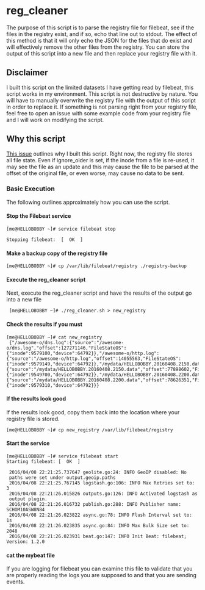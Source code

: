# reg_cleaner
The purpose of this script is to parse the registry file for filebeat, see if the files in the registry exist, and if so, echo that line out to stdout. The effect of this method is that it will only echo the JSON for the files that do exist and will effectively remove the other files from the registry. You can store the output of this script into a new file and then replace your registry file with it.

## Disclaimer
I built this script on the limited datasets I have getting read by filebeat, this script works in my environment. This script is not destructive by nature. You will have to manually overwrite the registry file with the output of this script in order to replace it. If something is not parsing right from your registry file, feel free to open an issue with some example code from your registry file and I will work on modifying the script.

## Why this script
[This issue](https://github.com/elastic/beats/issues/1341) outlines why I built this script. Right now, the registry file stores all file state. Even if ignore_older is set, if the inode from a file is re-used, it may see the file as an update and this may cause the file to be parsed at the offset of the original file, or even worse, may cause no data to be sent.

### Basic Execution
The following outlines approximately how you can use the script.

#### Stop the Filebeat service
```
[me@HELLOBOBBY ~]# service filebeat stop

Stopping filebeat:  [  OK  ]
```

#### Make a backup copy of the registry file
```
[me@HELLOBOBBY ~]# cp /var/lib/filebeat/registry ./registry-backup
```

#### Execute the reg_cleaner script 
Next, execute the reg_cleaner script and have the results of the output go into a new file
```
 [me@HELLOBOBBY ~]# ./reg_cleaner.sh > new_registry
```

#### Check the results if you must
```
[me@HELLOBOBBY ~]# cat new_registry
 {"/awesome-o/dns.log":{"source":"/awesome-o/dns.log","offset":127271146,"FileStateOS":{"inode":9579100,"device":64792}},"/awesome-o/http.log":{"source":"/awesome-o/http.log","offset":14055563,"FileStateOS":{"inode":9579149,"device":64792}},"/mydata/HELLOBOBBY.20160408.2150.data":{"source":"/mydata/HELLOBOBBY.20160408.2150.data","offset":77898602,"FileStateOS":{"inode":9549700,"device":64792}},"/mydata/HELLOBOBBY.20160408.2200.data":{"source":"/mydata/HELLOBOBBY.20160408.2200.data","offset":78626351,"FileStateOS":{"inode":9579310,"device":64792}}}
```

#### If the results look good
If the results look good, copy them back into the location where your registry file is stored.
```
[me@HELLOBOBBY ~]# cp new_registry /var/lib/filebeat/registry
```
 
#### Start the service
```
[me@HELLOBOBBY ~]# service filebeat start
Starting filebeat: [  OK  ]

 2016/04/08 22:21:25.737647 geolite.go:24: INFO GeoIP disabled: No
 paths were set under output.geoip.paths
 2016/04/08 22:21:25.767145 logstash.go:106: INFO Max Retries set to: 3
 2016/04/08 22:21:26.015826 outputs.go:126: INFO Activated logstash as
 output plugin.
 2016/04/08 22:21:26.016732 publish.go:288: INFO Publisher name: SCHOM10ASW8N84
 2016/04/08 22:21:26.023822 async.go:78: INFO Flush Interval set to: 1s
 2016/04/08 22:21:26.023835 async.go:84: INFO Max Bulk Size set to: 2048
 2016/04/08 22:21:26.023931 beat.go:147: INFO Init Beat: filebeat; Version: 1.2.0
 ```
 
#### cat the mybeat file
If you are logging for filebeat you can examine this file to validate that you are properly reading the logs you are supposed to and that you are sending events.
